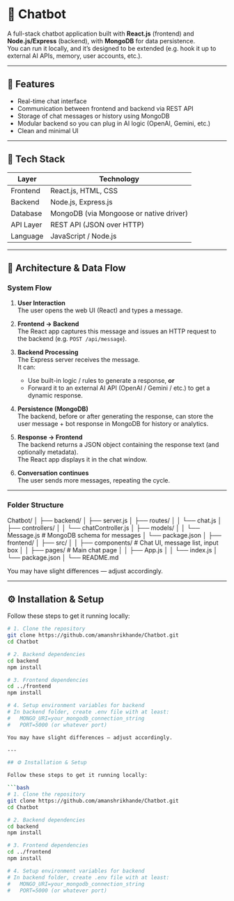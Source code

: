 # 🤖 Chatbot

A full-stack chatbot application built with **React.js** (frontend) and **Node.js/Express** (backend), with **MongoDB** for data persistence.  
You can run it locally, and it’s designed to be extended (e.g. hook it up to external AI APIs, memory, user accounts, etc.).

---

## 🚀 Features

- Real-time chat interface  
- Communication between frontend and backend via REST API  
- Storage of chat messages or history using MongoDB  
- Modular backend so you can plug in AI logic (OpenAI, Gemini, etc.)  
- Clean and minimal UI  

---

## 🧱 Tech Stack

| Layer        | Technology                        |
|----------------|--------------------------------------|
| Frontend     | React.js, HTML, CSS                 |
| Backend      | Node.js, Express.js                 |
| Database     | MongoDB (via Mongoose or native driver) |
| API Layer    | REST API (JSON over HTTP)            |
| Language     | JavaScript / Node.js                 |

---

## 🧩 Architecture & Data Flow

### System Flow

1. **User Interaction**  
   The user opens the web UI (React) and types a message.

2. **Frontend → Backend**  
   The React app captures this message and issues an HTTP request to the backend (e.g. `POST /api/message`).

3. **Backend Processing**  
   The Express server receives the message.  
   It can:
   - Use built-in logic / rules to generate a response, **or**
   - Forward it to an external AI API (OpenAI / Gemini / etc.) to get a dynamic response.

4. **Persistence (MongoDB)**  
   The backend, before or after generating the response, can store the user message + bot response in MongoDB for history or analytics.

5. **Response → Frontend**  
   The backend returns a JSON object containing the response text (and optionally metadata).  
   The React app displays it in the chat window.

6. **Conversation continues**  
   The user sends more messages, repeating the cycle.

---

### Folder Structure

Chatbot/
│
├── backend/
│ ├── server.js
│ ├── routes/
│ │ └── chat.js
│ ├── controllers/
│ │ └── chatController.js
│ ├── models/
│ │ └── Message.js # MongoDB schema for messages
│ └── package.json
│
├── frontend/
│ ├── src/
│ │ ├── components/ # Chat UI, message list, input box
│ │ ├── pages/ # Main chat page
│ │ ├── App.js
│ │ └── index.js
│ └── package.json
│
└── README.md

You may have slight differences — adjust accordingly.

---

## ⚙️ Installation & Setup

Follow these steps to get it running locally:

```bash
# 1. Clone the repository
git clone https://github.com/amanshrikhande/Chatbot.git
cd Chatbot

# 2. Backend dependencies
cd backend
npm install

# 3. Frontend dependencies
cd ../frontend
npm install

# 4. Setup environment variables for backend
# In backend folder, create .env file with at least:
#   MONGO_URI=your_mongodb_connection_string
#   PORT=5000 (or whatever port)

You may have slight differences — adjust accordingly.

---

## ⚙️ Installation & Setup

Follow these steps to get it running locally:

```bash
# 1. Clone the repository
git clone https://github.com/amanshrikhande/Chatbot.git
cd Chatbot

# 2. Backend dependencies
cd backend
npm install

# 3. Frontend dependencies
cd ../frontend
npm install

# 4. Setup environment variables for backend
# In backend folder, create .env file with at least:
#   MONGO_URI=your_mongodb_connection_string
#   PORT=5000 (or whatever port)
